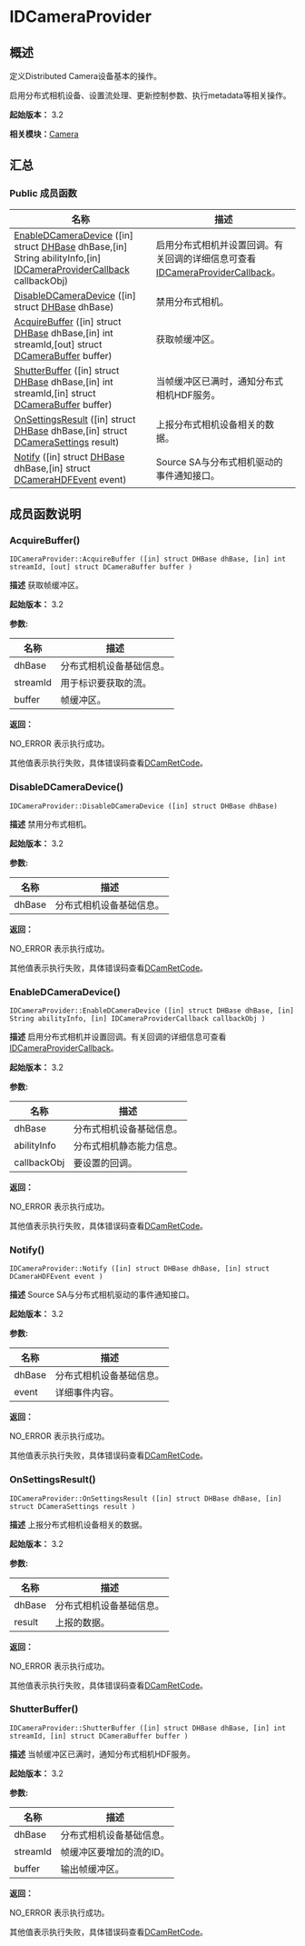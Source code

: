 # IDCameraProvider


## 概述

定义Distributed Camera设备基本的操作。

启用分布式相机设备、设置流处理、更新控制参数、执行metadata等相关操作。

**起始版本：** 3.2

**相关模块：**[Camera](_distributed.md)


## 汇总


### Public 成员函数

| 名称 | 描述 | 
| -------- | -------- |
| [EnableDCameraDevice](#enabledcameradevice) ([in] struct [DHBase](_d_h_base.md) dhBase,[in] String abilityInfo,[in] [IDCameraProviderCallback](interface_i_d_camera_provider_callback.md) callbackObj) | 启用分布式相机并设置回调。有关回调的详细信息可查看[IDCameraProviderCallback](interface_i_d_camera_provider_callback.md)。  | 
| [DisableDCameraDevice](#disabledcameradevice) ([in] struct [DHBase](_d_h_base.md) dhBase) | 禁用分布式相机。  | 
| [AcquireBuffer](#acquirebuffer) ([in] struct [DHBase](_d_h_base.md) dhBase,[in] int streamId,[out] struct [DCameraBuffer](_d_camera_buffer.md) buffer) | 获取帧缓冲区。  | 
| [ShutterBuffer](#shutterbuffer) ([in] struct [DHBase](_d_h_base.md) dhBase,[in] int streamId,[in] struct [DCameraBuffer](_d_camera_buffer.md) buffer) | 当帧缓冲区已满时，通知分布式相机HDF服务。  | 
| [OnSettingsResult](#onsettingsresult) ([in] struct [DHBase](_d_h_base.md) dhBase,[in] struct [DCameraSettings](_d_camera_settings.md) result) | 上报分布式相机设备相关的数据。  | 
| [Notify](#notify) ([in] struct [DHBase](_d_h_base.md) dhBase,[in] struct [DCameraHDFEvent](_d_camera_h_d_f_event.md) event) | Source SA与分布式相机驱动的事件通知接口。  | 


## 成员函数说明


### AcquireBuffer()

```
IDCameraProvider::AcquireBuffer ([in] struct DHBase dhBase, [in] int streamId, [out] struct DCameraBuffer buffer )
```
**描述**
获取帧缓冲区。

**起始版本：** 3.2

**参数:**

| 名称 | 描述 | 
| -------- | -------- |
| dhBase | 分布式相机设备基础信息。  | 
| streamId | 用于标识要获取的流。  | 
| buffer | 帧缓冲区。 | 

**返回：**

NO_ERROR 表示执行成功。

其他值表示执行失败，具体错误码查看[DCamRetCode](_distributed.md#dcamretcode)。


### DisableDCameraDevice()

```
IDCameraProvider::DisableDCameraDevice ([in] struct DHBase dhBase)
```
**描述**
禁用分布式相机。

**起始版本：** 3.2

**参数:**

| 名称 | 描述 | 
| -------- | -------- |
| dhBase | 分布式相机设备基础信息。 | 

**返回：**

NO_ERROR 表示执行成功。

其他值表示执行失败，具体错误码查看[DCamRetCode](_distributed.md#dcamretcode)。


### EnableDCameraDevice()

```
IDCameraProvider::EnableDCameraDevice ([in] struct DHBase dhBase, [in] String abilityInfo, [in] IDCameraProviderCallback callbackObj )
```
**描述**
启用分布式相机并设置回调。有关回调的详细信息可查看[IDCameraProviderCallback](interface_i_d_camera_provider_callback.md)。

**起始版本：** 3.2

**参数:**

| 名称 | 描述 | 
| -------- | -------- |
| dhBase | 分布式相机设备基础信息。  | 
| abilityInfo | 分布式相机静态能力信息。  | 
| callbackObj | 要设置的回调。 | 

**返回：**

NO_ERROR 表示执行成功。

其他值表示执行失败，具体错误码查看[DCamRetCode](_distributed.md#dcamretcode)。


### Notify()

```
IDCameraProvider::Notify ([in] struct DHBase dhBase, [in] struct DCameraHDFEvent event )
```
**描述**
Source SA与分布式相机驱动的事件通知接口。

**起始版本：** 3.2

**参数:**

| 名称 | 描述 | 
| -------- | -------- |
| dhBase | 分布式相机设备基础信息。  | 
| event | 详细事件内容。 | 

**返回：**

NO_ERROR 表示执行成功。

其他值表示执行失败，具体错误码查看[DCamRetCode](_distributed.md#dcamretcode)。


### OnSettingsResult()

```
IDCameraProvider::OnSettingsResult ([in] struct DHBase dhBase, [in] struct DCameraSettings result )
```
**描述**
上报分布式相机设备相关的数据。

**起始版本：** 3.2

**参数:**

| 名称 | 描述 | 
| -------- | -------- |
| dhBase | 分布式相机设备基础信息。  | 
| result | 上报的数据。 | 

**返回：**

NO_ERROR 表示执行成功。

其他值表示执行失败，具体错误码查看[DCamRetCode](_distributed.md#dcamretcode)。


### ShutterBuffer()

```
IDCameraProvider::ShutterBuffer ([in] struct DHBase dhBase, [in] int streamId, [in] struct DCameraBuffer buffer )
```
**描述**
当帧缓冲区已满时，通知分布式相机HDF服务。

**起始版本：** 3.2

**参数:**

| 名称 | 描述 | 
| -------- | -------- |
| dhBase | 分布式相机设备基础信息。  | 
| streamId | 帧缓冲区要增加的流的ID。  | 
| buffer | 输出帧缓冲区。 | 

**返回：**

NO_ERROR 表示执行成功。

其他值表示执行失败，具体错误码查看[DCamRetCode](_distributed.md#dcamretcode)。
